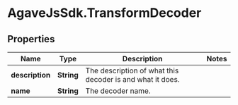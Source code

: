 # AgaveJsSdk.TransformDecoder

## Properties
Name | Type | Description | Notes
------------ | ------------- | ------------- | -------------
**description** | **String** | The description of what this decoder is and what it does. | 
**name** | **String** | The decoder name. | 


